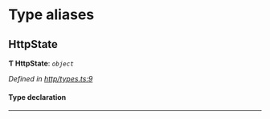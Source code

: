 

# Type aliases

<a id="httpstate"></a>

##  HttpState

**Ƭ HttpState**: *`object`*

*Defined in [http/types.ts:9](https://github.com/polkadot-js/api/blob/8502396/packages/rpc-provider/src/http/types.ts#L9)*

#### Type declaration

___

